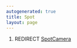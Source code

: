 ```yaml
---
autogenerated: true
title: Spot
layout: page
---
```


1.  REDIRECT [SpotCamera](SpotCamera "wikilink")
